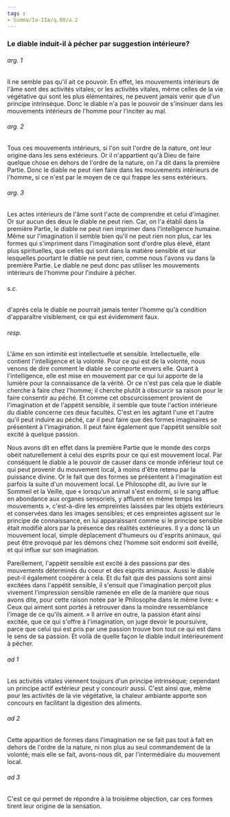 ```yaml
---
tags : 
- Summa/Ia-IIæ/q.80/a.2
---
```


### Le diable induit-il à pécher par suggestion intérieure?

###### arg. 1
Il ne semble pas qu'il ait ce pouvoir. En effet, les mouvements intérieurs de l'âme sont des activités vitales; or les activités vitales, même celles de la vie végétative qui sont les plus élémentaires, ne peuvent jamais venir que d'un principe intrinsèque. Donc le diable n'a pas le pouvoir de s'insinuer dans les mouvements intérieurs de l'homme pour l'inciter au mal. 

###### arg. 2
Tous ces mouvements intérieurs, si l'on suit l'ordre de la nature, ont leur origine dans les sens extérieurs. Or il n'appartient qu'à Dieu de faire quelque chose en dehors de l'ordre de la nature, on l'a dit dans la première Partie. Donc le diable ne peut rien faire dans les mouvements intérieurs de l'homme, si ce n'est par le moyen de ce qui frappe les sens extérieurs. 

###### arg. 3
Les actes intérieurs de l'âme sont l'acte de comprendre et celui d'imaginer. Or sur aucun des deux le diable ne peut rien. Car, on l'a établi dans la première Partie, le diable ne peut rien imprimer dans l'intelligence humaine. Même sur l'imagination il semble bien qu'il ne peut rien non plus, car les formes qui s'impriment dans l'imagination sont d'ordre plus élevé, étant plus spirituelles, que celles qui sont dans la matière sensible et sur lesquelles pourtant le diable ne peut rien, comme nous l'avons vu dans la première Partie. Le diable ne peut donc pas utiliser les mouvements intérieurs de l'homme pour l'induire à pécher. 

###### s.c.
d'après cela le diable ne pourrait jamais tenter l'homme qu'à condition d'apparaître visiblement, ce qui est évidemment faux. 

###### resp.
L'âme en son intimité est intellectuelle et sensible. Intellectuelle, elle contient l'intelligence et la volonté. Pour ce qui est de la volonté, nous venons de dire comment le diable se comporte envers elle. Quant à l'intelligence, elle est mise en mouvement par ce qui lui apporte de la lumière pour la connaissance de la vérité. Or ce n'est pas cela que le diable cherche à faire chez l'homme; il cherche plutôt à obscurcir sa raison pour le faire consentir au péché. Et comme cet obscurcissement provient de l'imagination et de l'appétit sensible, il semble que toute l'action intérieure du diable concerne ces deux facultés. C'est en les agitant l'une et l'autre qu'il peut induire au péché, car il peut faire que des formes imaginaires se présentent à l'imagination. Il peut faire également que l'appétit sensible soit excité à quelque passion. 

Nous avons dit en effet dans la première Partie que le monde des corps obéit naturellement à celui des esprits pour ce qui est mouvement local. Par conséquent le diable a le pouvoir de causer dans ce monde inférieur tout ce qui peut provenir du mouvement local, à moins d'être retenu par la puissance divine. Or le fait que des formes se présentent à l'imagination est parfois la suite d'un mouvement local. Le Philosophe dit, au livre sur le Sommeil et la Veille, que « lorsqu'un animal s'est endormi, si le sang afflue en abondance aux organes sensoriels, y affluent en même temps les mouvements », c'est-à-dire les empreintes laissées par les objets extérieurs et conservées dans les images sensibles; et ces empreintes agissent sur le principe de connaissance, en lui apparaissant comme si le principe sensible était modifié alors par la présence des réalités extérieures. Il y a donc là un mouvement local, simple déplacement d'humeurs ou d'esprits animaux, qui peut être provoqué par les démons chez l'homme soit endormi soit éveillé, et qui influe sur son imagination. 

Pareillement, l'appétit sensible est excité à des passions par des mouvements déterminés du coeur et des esprits animaux. Aussi le diable peut-il également coopérer à cela. Et du fait que des passions sont ainsi excitées dans l'appétit sensible, il s'ensuit que l'imagination perçoit plus vivement l'impression sensible ramenée en elle de la manière que nous avons dite, pour cette raison notée par le Philosophe dans le même livre: « Ceux qui aiment sont portés à retrouver dans la moindre ressemblance l'image de ce qu'ils aiment. » Il arrive en outre, la passion étant ainsi excitée, que ce qui s'offre à l'imagination, on juge devoir le poursuivre, parce que celui qui est pris par une passion trouve bon tout ce qui est dans le sens de sa passion. Et voilà de quelle façon le diable induit intérieurement à pécher. 

###### ad 1
Les activités vitales viennent toujours d'un principe intrinsèque; cependant un principe actif extérieur peut y concourir aussi. C'est ainsi que, même pour les activités de la vie végétative, la chaleur ambiante apporte son concours en facilitant la digestion des aliments. 

###### ad 2
Cette apparition de formes dans l'imagination ne se fait pas tout à fait en dehors de l'ordre de la nature, ni non plus au seul commandement de la volonté; mais elle se fait, avons-nous dit, par l'intermédiaire du mouvement local. 

###### ad 3
C'est ce qui permet de répondre à la troisième objection, car ces formes tirent leur origine de la sensation. 

